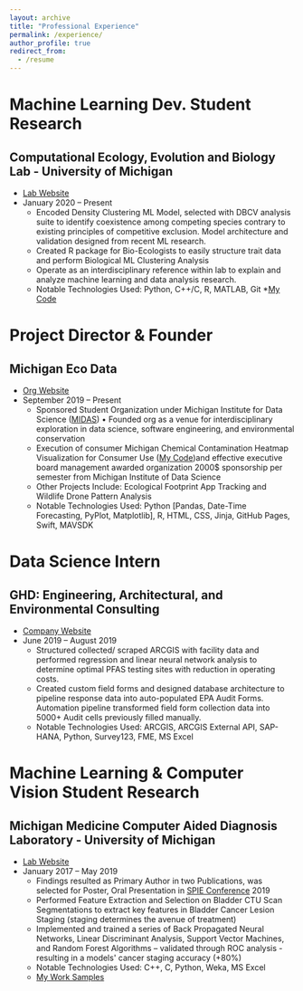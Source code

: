 ```yaml
---
layout: archive
title: "Professional Experience"
permalink: /experience/
author_profile: true
redirect_from:
  - /resume
---
```


Machine Learning Dev. Student Research
=====
Computational Ecology, Evolution and Biology Lab - University of Michigan 
-----
* [Lab Website](https://sites.google.com/umich.edu/ostlinglab/people?authuser=0)
* January 2020 – Present
  * Encoded Density Clustering ML Model, selected with DBCV analysis suite to identify coexistence among competing species contrary to existing principles of competitive exclusion. Model architecture and validation designed from recent ML research.
  * Created R package for Bio-Ecologists to easily structure trait data and perform Biological ML Clustering Analysis
  * Operate as an interdisciplinary reference within lab to explain and analyze machine learning and data analysis research.
  * Notable Technologies Used: Python, C++/C, R, MATLAB, Git
  *[My Code](https://github.com/DhanujG/-R-Package-Biological-Ecological-Density-Clustering)


Project Director & Founder
=====
Michigan Eco Data
-----
* [Org Website](https://umecodata.github.io/website/about.html)
* September 2019 – Present
  * Sponsored Student Organization under Michigan Institute for Data Science ([MIDAS](https://midas.umich.edu/student-community/#student-teams)) • Founded org as a venue for interdisciplinary exploration in data science, software engineering, and environmental conservation 
  * Execution of consumer Michigan Chemical Contamination Heatmap Visualization for Consumer Use ([My Code](https://github.com/DhanujG/Contamination-Heatmap-Visualization-for-Consumer-Use))and effective executive board management awarded organization 2000$ sponsorship per semester from Michigan Institute of Data Science
  * Other Projects Include: Ecological Footprint App Tracking and Wildlife Drone Pattern Analysis
  * Notable Technologies Used: Python [Pandas, Date-Time Forecasting, PyPlot, Matplotlib], R, HTML, CSS, Jinja, GitHub Pages, Swift, MAVSDK

Data Science Intern
=====
GHD: Engineering, Architectural, and Environmental Consulting
-----
* [Company Website](https://www.ghd.com/en-us/expertise/spatial-sciences.aspx)
* June 2019 – August 2019
  * Structured collected/ scraped ARCGIS with facility data and performed regression and linear neural network analysis to determine optimal PFAS testing sites with reduction in operating costs. 
  * Created custom field forms and designed database architecture to pipeline response data into auto-populated EPA Audit Forms. Automation pipeline transformed field form collection data into 5000+ Audit cells previously filled manually.
  * Notable Technologies Used: ARCGIS, ARCGIS External API, SAP-HANA, Python, Survey123, FME, MS Excel


Machine Learning & Computer Vision Student Research
=====
Michigan Medicine Computer Aided Diagnosis Laboratory - University of Michigan
-----
* [Lab Website](https://cad-ai.med.umich.edu/people)
* January 2017 – May 2019
  * Findings resulted as Primary Author in two Publications, was selected for Poster, Oral Presentation in [SPIE Conference](https://spie.org/conferences-and-exhibitions?SSO=1) 2019
  * Performed Feature Extraction and Selection on Bladder CTU Scan Segmentations to extract key features in Bladder Cancer Lesion Staging (staging determines the avenue of treatment)
  * Implemented and trained a series of Back Propagated Neural Networks, Linear Discriminant Analysis, Support Vector Machines, and Random Forest Algorithms – validated through ROC analysis - resulting in a models' cancer staging accuracy (+80%)
  * Notable Technologies Used: C++, C, Python, Weka, MS Excel
  * [My Work Samples](https://github.com/DhanujG/Bladder-Cancer-Classification-using-ML-and-Computer-Vision-Research)

